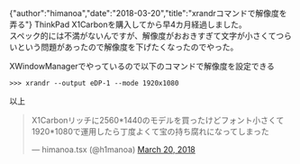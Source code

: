 {"author":"himanoa","date":"2018-03-20","title":"xrandrコマンドで解像度を弄る"}
ThinkPad X1Carbonを購入してから早4カ月経過しました。  
スペック的には不満がないんですが、解像度がおおきすぎて文字が小さくてつらいという問題があったので解像度を下げたくなったのでやった。

XWindowManagerでやっているので以下のコマンドで解像度を設定できる

```
>>> xrandr --output eDP-1 --mode 1920x1080
```

以上

<blockquote class="twitter-tweet" data-partner="tweetdeck"><p lang="ja" dir="ltr">X1Carbonリッチに2560*1440のモデルを買ったけどフォント小さくて1920*1080で運用したら丁度よくて宝の持ち腐れになってしまった</p>&mdash; himanoa.tsx (@h1manoa) <a href="https://twitter.com/h1manoa/status/976216549429161984?ref_src=twsrc%5Etfw">March 20, 2018</a></blockquote>

